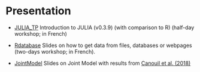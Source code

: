 Presentation
============

* [JULIA_TP](https://github.com/mcanouil/PRESENTATION/tree/master/julia_tp) Introduction to JULIA (v0.3.9) (with comparison to R) (half-day workshop; in French)

* [Rdatabase](https://github.com/mcanouil/PRESENTATION/tree/master/rdatabase) Slides on how to get data from files, databases or webpages (two-days workshop; in French).

* [JointModel](https://github.com/mcanouil/PRESENTATION/tree/master/joint_model) Slides on Joint Model with results from [Canouil et al. (2018)](https://doi.org/10.3389/fgene.2018.00210)
